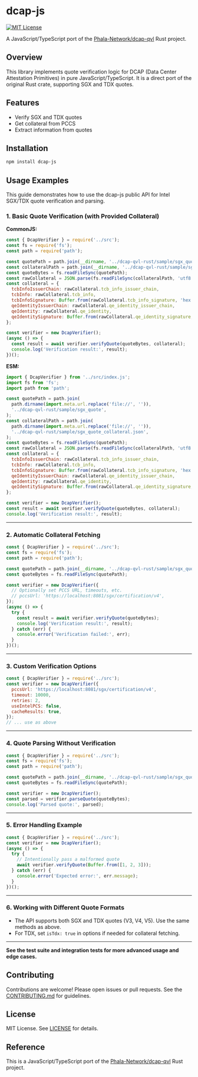 # dcap-js

[![MIT License](https://img.shields.io/badge/License-MIT-yellow.svg)](LICENSE)

A JavaScript/TypeScript port of the [Phala-Network/dcap-qvl](https://github.com/Phala-Network/dcap-qvl) Rust project.

## Overview

This library implements quote verification logic for DCAP (Data Center Attestation Primitives) in pure JavaScript/TypeScript. It is a direct port of the original Rust crate, supporting SGX and TDX quotes.

## Features

- Verify SGX and TDX quotes
- Get collateral from PCCS
- Extract information from quotes

## Installation

```bash
npm install dcap-js
```

## Usage Examples

This guide demonstrates how to use the dcap-js public API for Intel SGX/TDX quote verification and parsing.

### 1. Basic Quote Verification (with Provided Collateral)

**CommonJS:**

```js
const { DcapVerifier } = require('../src');
const fs = require('fs');
const path = require('path');

const quotePath = path.join(__dirname, '../dcap-qvl-rust/sample/sgx_quote');
const collateralPath = path.join(__dirname, '../dcap-qvl-rust/sample/sgx_quote_collateral.json');
const quoteBytes = fs.readFileSync(quotePath);
const rawCollateral = JSON.parse(fs.readFileSync(collateralPath, 'utf8'));
const collateral = {
  tcbInfoIssuerChain: rawCollateral.tcb_info_issuer_chain,
  tcbInfo: rawCollateral.tcb_info,
  tcbInfoSignature: Buffer.from(rawCollateral.tcb_info_signature, 'hex'),
  qeIdentityIssuerChain: rawCollateral.qe_identity_issuer_chain,
  qeIdentity: rawCollateral.qe_identity,
  qeIdentitySignature: Buffer.from(rawCollateral.qe_identity_signature, 'hex'),
};

const verifier = new DcapVerifier();
(async () => {
  const result = await verifier.verifyQuote(quoteBytes, collateral);
  console.log('Verification result:', result);
})();
```

**ESM:**

```js
import { DcapVerifier } from '../src/index.js';
import fs from 'fs';
import path from 'path';

const quotePath = path.join(
  path.dirname(import.meta.url.replace('file://', '')),
  '../dcap-qvl-rust/sample/sgx_quote',
);
const collateralPath = path.join(
  path.dirname(import.meta.url.replace('file://', '')),
  '../dcap-qvl-rust/sample/sgx_quote_collateral.json',
);
const quoteBytes = fs.readFileSync(quotePath);
const rawCollateral = JSON.parse(fs.readFileSync(collateralPath, 'utf8'));
const collateral = {
  tcbInfoIssuerChain: rawCollateral.tcb_info_issuer_chain,
  tcbInfo: rawCollateral.tcb_info,
  tcbInfoSignature: Buffer.from(rawCollateral.tcb_info_signature, 'hex'),
  qeIdentityIssuerChain: rawCollateral.qe_identity_issuer_chain,
  qeIdentity: rawCollateral.qe_identity,
  qeIdentitySignature: Buffer.from(rawCollateral.qe_identity_signature, 'hex'),
};

const verifier = new DcapVerifier();
const result = await verifier.verifyQuote(quoteBytes, collateral);
console.log('Verification result:', result);
```

---

### 2. Automatic Collateral Fetching

```js
const { DcapVerifier } = require('../src');
const fs = require('fs');
const path = require('path');

const quotePath = path.join(__dirname, '../dcap-qvl-rust/sample/sgx_quote');
const quoteBytes = fs.readFileSync(quotePath);

const verifier = new DcapVerifier({
  // Optionally set PCCS URL, timeouts, etc.
  // pccsUrl: 'https://localhost:8081/sgx/certification/v4',
});
(async () => {
  try {
    const result = await verifier.verifyQuote(quoteBytes);
    console.log('Verification result:', result);
  } catch (err) {
    console.error('Verification failed:', err);
  }
})();
```

---

### 3. Custom Verification Options

```js
const { DcapVerifier } = require('../src');
const verifier = new DcapVerifier({
  pccsUrl: 'https://localhost:8081/sgx/certification/v4',
  timeout: 10000,
  retries: 2,
  useIntelPCS: false,
  cacheResults: true,
});
// ... use as above
```

---

### 4. Quote Parsing Without Verification

```js
const { DcapVerifier } = require('../src');
const fs = require('fs');
const path = require('path');

const quotePath = path.join(__dirname, '../dcap-qvl-rust/sample/sgx_quote');
const quoteBytes = fs.readFileSync(quotePath);

const verifier = new DcapVerifier();
const parsed = verifier.parseQuote(quoteBytes);
console.log('Parsed quote:', parsed);
```

---

### 5. Error Handling Example

```js
const { DcapVerifier } = require('../src');
const verifier = new DcapVerifier();
(async () => {
  try {
    // Intentionally pass a malformed quote
    await verifier.verifyQuote(Buffer.from([1, 2, 3]));
  } catch (err) {
    console.error('Expected error:', err.message);
  }
})();
```

---

### 6. Working with Different Quote Formats

- The API supports both SGX and TDX quotes (V3, V4, V5). Use the same methods as above.
- For TDX, set `isTdx: true` in options if needed for collateral fetching.

---

**See the test suite and integration tests for more advanced usage and edge cases.**

## Contributing

Contributions are welcome! Please open issues or pull requests. See the [CONTRIBUTING.md](CONTRIBUTING.md) for guidelines.

## License

MIT License. See [LICENSE](LICENSE) for details.

## Reference

This is a JavaScript/TypeScript port of the [Phala-Network/dcap-qvl](https://github.com/Phala-Network/dcap-qvl) Rust project.
